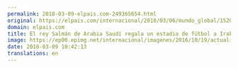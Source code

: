 ```yaml
---
permalink: 2018-03-09-elpais.com-249365654.html
original: https://elpais.com/internacional/2018/03/06/mundo_global/1520354839_457892.html#?ref=rss&format=simple&link=link
domain: elpais.com
title: El rey Salmán de Arabia Saudí regala un estadio de fútbol a Irak
image: https://ep00.epimg.net/internacional/imagenes/2016/10/19/actualidad/1476865779_466938_1476871669_rrss_normal.jpg
date: 2018-03-09 10:42:13
translations: en
---
```


